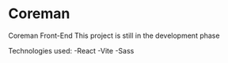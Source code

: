 # Coreman
Coreman Front-End 
This project is still in the development phase


Technologies used:
-React
-Vite
-Sass
